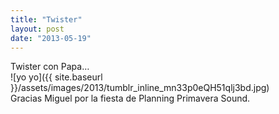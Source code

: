 ```yaml
---
title: "Twister"
layout: post
date: "2013-05-19"
---
```


Twister con Papa…  
![yo yo]({{ site.baseurl }}/assets/images/2013/tumblr_inline_mn33p0eQH51qlj3bd.jpg)  
Gracias Miguel por la fiesta de Planning Primavera Sound.
